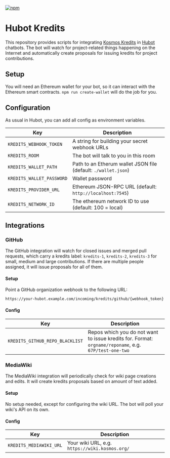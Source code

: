 [![npm](https://img.shields.io/npm/v/hubot-kredits.svg)](https://www.npmjs.com/package/hubot-kredits)

# Hubot Kredits

This repository provides scripts for integrating [Kosmos
Kredits](https://wiki.kosmos.org/Kredits) in [Hubot](http://hubot.github.com/)
chatbots. The bot will watch for project-related things happening on the
Internet and automatically create proposals for issuing kredits for project
contributions.

## Setup

You will need an Ethereum wallet for your bot, so it can interact with the
Ethereum smart contracts. `npm run create-wallet` will do the job for you.

## Configuration

As usual in Hubot, you can add all config as environment variables.

| Key | Description |
| --- | --- |
| `KREDITS_WEBHOOK_TOKEN` | A string for building your secret webhook URLs |
| `KREDITS_ROOM` | The bot will talk to you in this room |
| `KREDITS_WALLET_PATH` | Path to an Etherum wallet JSON file (default: `./wallet.json`) |
| `KREDITS_WALLET_PASSWORD` | Wallet password |
| `KREDITS_PROVIDER_URL` | Ethereum JSON-RPC URL (default: `http://localhost:7545`) |
| `KREDITS_NETWORK_ID` | The ethereum network ID to use (default: 100 = local) |

## Integrations

### GitHub

The GitHub integration will watch for closed issues and merged pull requests,
which carry a kredits label: `kredits-1`, `kredits-2`, `kredits-3` for small,
medium and large contributions. If there are multiple people assigned, it will
issue proposals for all of them.

#### Setup

Point a GitHub organization webhook to the following URL:

    https://your-hubot.example.com/incoming/kredits/github/{webhook_token}

#### Config

| Key | Description |
| --- | --- |
| `KREDITS_GITHUB_REPO_BLACKLIST` | Repos which you do not want to issue kredits for. Format: `orgname/reponame`, e.g. `67P/test-one-two` |

### MediaWiki

The MediaWiki integration will periodically check for wiki page creations and
edits. It will create kredits proposals based on amount of text added.

#### Setup

No setup needed, except for configuring the wiki URL. The bot will poll your
wiki's API on its own.

#### Config

| Key | Description |
| --- | --- |
| `KREDITS_MEDIAWIKI_URL` | Your wiki URL, e.g. `https://wiki.kosmos.org/` |
